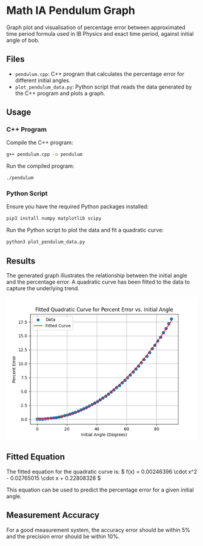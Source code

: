 # Math IA Pendulum Graph
 Graph plot and visualisation of percentage error between approximated time period formula used in IB Physics and exact time period, against initial angle of bob.

## Files

- `pendulum.cpp`: C++ program that calculates the percentage error for different initial angles.
- `plot_pendulum_data.py`: Python script that reads the data generated by the C++ program and plots a graph.

## Usage

### C++ Program

Compile the C++ program:

```bash
g++ pendulum.cpp -o pendulum
```

Run the compiled program:
```bash
./pendulum
```

### Python Script
Ensure you have the required Python packages installed:
```bash
pip3 install numpy matplotlib scipy
```

Run the Python script to plot the data and fit a quadratic curve:
```bash
python3 plot_pendulum_data.py
```

## Results
The generated graph illustrates the relationship between the initial angle and the percentage error. A quadratic curve has been fitted to the data to capture the underlying trend.

![Percentage Error vs. Initial Angle](graph.png)

## Fitted Equation
The fitted equation for the quadratic curve is:
$ f(x) = 0.00246396 \cdot x^2 - 0.02765015 \cdot x + 0.22808328 $

This equation can be used to predict the percentage error for a given initial angle.

## Measurement Accuracy
For a good measurement system, the accuracy error should be within 5% and the precision error should be within 10%.
